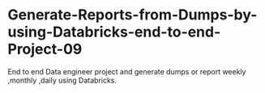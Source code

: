 # Generate-Reports-from-Dumps-by-using-Databricks-end-to-end-Project-09
End to end Data engineer project and generate dumps or report  weekly ,monthly ,daily using Databricks.
